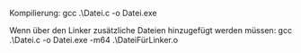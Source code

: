 Kompilierung:
gcc .\Datei.c -o Datei.exe

Wenn über den Linker zusätzliche Dateien hinzugefügt werden müssen:
gcc .\Datei.c -o Datei.exe -m64 .\DateiFürLinker.o
